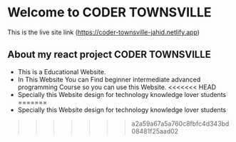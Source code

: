 # Welcome to CODER TOWNSVILLE

This is the live site link (https://coder-townsville-jahid.netlify.app)


## About my react project CODER TOWNSVILLE
- This is a Educational Website.
- In This Website You can Find beginner intermediate advanced programming Course so you can use this Website.
<<<<<<< HEAD
- Specially this Website design for technology knowledge lover students
=======
- Specially this Website design for technology knowledge lover students
>>>>>>> a2a59a67a5a760c8fbfc4d343bd08481f25aad02
